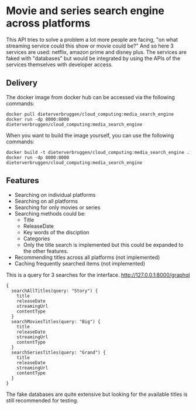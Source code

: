 # Movie and series search engine across platforms

This API tries to solve a problem a lot more people are facing, "on what streaming service could this show or movie could be?"
And so here 3 services are used: netflix, amazon prime and disney plus. The services are faked with "databases" but would be integrated by using the APIs of the services themselves with developer access.

## Delivery

The docker image from docker hub can be accessed via the following commands:

```
docker pull dieterverbruggen/cloud_computing:media_search_engine
docker run -dp 8000:8000 dieterverbruggen/cloud_computing:media_search_engine
```

When you want to build the image yourself, you can use the following commands:
```
docker build -t dieterverbruggen/cloud_computing:media_search_engine .
docker run -dp 8000:8000 dieterverbruggen/cloud_computing:media_search_engine
```

## Features
- Searching on individual platforms
- Searching on all platforms
- Searching for only movies or series
- Searching methods could be:
  - Title
  - ReleaseDate
  - Key words of the disciption
  - Categories
  - Only the title search is implemented but this could be expanded to the other features.
- Recommending titles across all platforms (not implemented)
- Caching frequently searched items (not implemented)

This is a query for 3 searches for the interface.
http://127.0.0.1:8000/graphql
```
{
  searchAllTitles(query: "Story") {
    title
    releaseDate
    streamingUrl
    contentType
  }
  searchMoviesTitles(query: "Big") {
    title
    releaseDate
    streamingUrl
    contentType
  }
  searchSeriesTitles(query: "Grand") {
    title
    releaseDate
    streamingUrl
    contentType
  }
}
```

The fake databases are quite extensive but looking for the available titles is still recommended for testing.